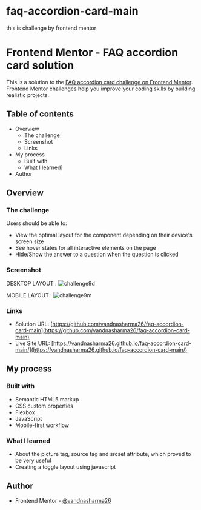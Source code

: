 # faq-accordion-card-main
this is challenge by frontend mentor

# Frontend Mentor - FAQ accordion card solution

This is a solution to the [FAQ accordion card challenge on Frontend Mentor](https://www.frontendmentor.io/challenges/faq-accordion-card-XlyjD0Oam). Frontend Mentor challenges help you improve your coding skills by building realistic projects. 

## Table of contents

- Overview
  - The challenge
  - Screenshot
  - Links
- My process
  - Built with
  - What I learned]
- Author

## Overview

### The challenge

Users should be able to:

- View the optimal layout for the component depending on their device's screen size
- See hover states for all interactive elements on the page
- Hide/Show the answer to a question when the question is clicked

### Screenshot

DESKTOP LAYOUT  :
![challenge9d](https://user-images.githubusercontent.com/86317804/127957482-c3e7edab-0dff-49f5-855f-aec9d6ee600f.png)

MOBILE LAYOUT  :
![challenge9m](https://user-images.githubusercontent.com/86317804/127957509-43b53ca7-07c6-478a-a565-2832a061e45d.png)


### Links

- Solution URL: [https://github.com/vandnasharma26/faq-accordion-card-main](https://github.com/vandnasharma26/faq-accordion-card-main)
- Live Site URL: [https://vandnasharma26.github.io/faq-accordion-card-main/](https://vandnasharma26.github.io/faq-accordion-card-main/)

## My process

### Built with

- Semantic HTML5 markup
- CSS custom properties
- Flexbox
- JavaScript
- Mobile-first workflow


### What I learned
- About the picture tag, source tag and srcset attribute, which proved to be very useful
- Creating a toggle layout using javascript


## Author

- Frontend Mentor - [@vandnasharma26](https://www.frontendmentor.io/profile/vandnasharma26)

